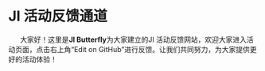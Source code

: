 # JI 活动反馈通道

      大家好！这里是**JI Butterfly**为大家建立的JI 活动反馈网站，欢迎大家进入活动页面，点击右上角“Edit on GitHub”进行反馈。让我们共同努力，为大家提供更好的活动体验！

